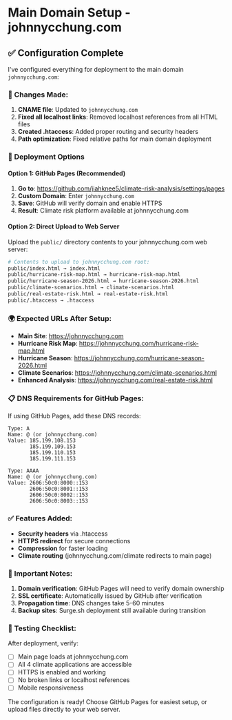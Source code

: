 # Main Domain Setup - johnnycchung.com

## ✅ Configuration Complete

I've configured everything for deployment to the main domain `johnnycchung.com`:

### 🔧 Changes Made:
1. **CNAME file**: Updated to `johnnycchung.com`
2. **Fixed all localhost links**: Removed localhost references from all HTML files
3. **Created .htaccess**: Added proper routing and security headers
4. **Path optimization**: Fixed relative paths for main domain deployment

### 🚀 Deployment Options

#### Option 1: GitHub Pages (Recommended)
1. **Go to**: https://github.com/jiahknee5/climate-risk-analysis/settings/pages
2. **Custom Domain**: Enter `johnnycchung.com`
3. **Save**: GitHub will verify domain and enable HTTPS
4. **Result**: Climate risk platform available at johnnycchung.com

#### Option 2: Direct Upload to Web Server
Upload the `public/` directory contents to your johnnycchung.com web server:
```bash
# Contents to upload to johnnycchung.com root:
public/index.html → index.html
public/hurricane-risk-map.html → hurricane-risk-map.html  
public/hurricane-season-2026.html → hurricane-season-2026.html
public/climate-scenarios.html → climate-scenarios.html
public/real-estate-risk.html → real-estate-risk.html
public/.htaccess → .htaccess
```

### 🌍 Expected URLs After Setup:
- **Main Site**: https://johnnycchung.com
- **Hurricane Risk Map**: https://johnnycchung.com/hurricane-risk-map.html
- **Hurricane Season**: https://johnnycchung.com/hurricane-season-2026.html
- **Climate Scenarios**: https://johnnycchung.com/climate-scenarios.html
- **Enhanced Analysis**: https://johnnycchung.com/real-estate-risk.html

### 📋 DNS Requirements for GitHub Pages:
If using GitHub Pages, add these DNS records:
```
Type: A
Name: @ (or johnnycchung.com)
Value: 185.199.108.153
       185.199.109.153
       185.199.110.153
       185.199.111.153

Type: AAAA  
Name: @ (or johnnycchung.com)
Value: 2606:50c0:8000::153
       2606:50c0:8001::153
       2606:50c0:8002::153
       2606:50c0:8003::153
```

### ✅ Features Added:
- **Security headers** via .htaccess
- **HTTPS redirect** for secure connections
- **Compression** for faster loading
- **Climate routing** (johnnycchung.com/climate redirects to main page)

### 🚨 Important Notes:
1. **Domain verification**: GitHub Pages will need to verify domain ownership
2. **SSL certificate**: Automatically issued by GitHub after verification
3. **Propagation time**: DNS changes take 5-60 minutes
4. **Backup sites**: Surge.sh deployment still available during transition

### 🧪 Testing Checklist:
After deployment, verify:
- [ ] Main page loads at johnnycchung.com
- [ ] All 4 climate applications are accessible
- [ ] HTTPS is enabled and working
- [ ] No broken links or localhost references
- [ ] Mobile responsiveness

The configuration is ready! Choose GitHub Pages for easiest setup, or upload files directly to your web server.